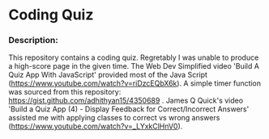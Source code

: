 # Coding Quiz

### Description:
This repository contains a coding quiz. Regretably I was unable to produce a high-score page in the given time. The Web Dev Simplified video 'Build A Quiz App With JavaScript' provided most of the Java Script (https://www.youtube.com/watch?v=riDzcEQbX6k). A simple timer function was sourced from this repository: https://gist.github.com/adhithyan15/4350689 . James Q Quick's video 'Build a Quiz App (4) - Display Feedback for Correct/Incorrect Answers' assisted me with applying classes to correct vs wrong answers (https://www.youtube.com/watch?v=_LYxkClHnV0). 
